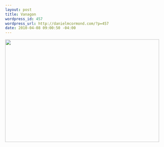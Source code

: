 ```yaml
--- 
layout: post
title: Vanagon
wordpress_id: 457
wordpress_url: http://danielmcormond.com/?p=457
date: 2010-04-08 09:00:50 -04:00
---
```

<img src="http://danielmcormond.com/wp-content/uploads/2010/04/3582963537_e9033ffcf2.jpg" alt="" title="3582963537_e9033ffcf2" width="500" height="333" class="alignnone size-full wp-image-458" />
